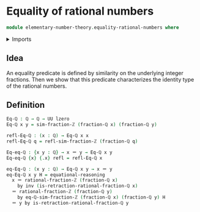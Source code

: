 # Equality of rational numbers

```agda
module elementary-number-theory.equality-rational-numbers where
```

<details><summary>Imports</summary>

```agda
open import elementary-number-theory.integer-fractions
open import elementary-number-theory.rational-numbers

open import foundation.identity-types
open import foundation.universe-levels
```

</details>

## Idea

An equality predicate is defined by similarity on the underlying integer
fractions. Then we show that this predicate characterizes the identity type of
the rational numbers.

## Definition

```agda
Eq-ℚ : ℚ → ℚ → UU lzero
Eq-ℚ x y = sim-fraction-ℤ (fraction-ℚ x) (fraction-ℚ y)

refl-Eq-ℚ : (x : ℚ) → Eq-ℚ x x
refl-Eq-ℚ q = refl-sim-fraction-ℤ (fraction-ℚ q)

Eq-eq-ℚ : {x y : ℚ} → x ＝ y → Eq-ℚ x y
Eq-eq-ℚ {x} {.x} refl = refl-Eq-ℚ x

eq-Eq-ℚ : (x y : ℚ) → Eq-ℚ x y → x ＝ y
eq-Eq-ℚ x y H = equational-reasoning
  x ＝ rational-fraction-ℤ (fraction-ℚ x)
    by inv (is-retraction-rational-fraction-ℚ x)
  ＝ rational-fraction-ℤ (fraction-ℚ y)
    by eq-ℚ-sim-fraction-ℤ (fraction-ℚ x) (fraction-ℚ y) H
  ＝ y by is-retraction-rational-fraction-ℚ y
```
